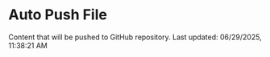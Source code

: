 # Auto Push File

Content that will be pushed to GitHub repository.
Last updated: 06/29/2025, 11:38:21 AM
